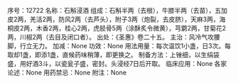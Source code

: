 序号：12722
名称：石斛浸酒
组成：石斛半两（去根），牛膝半两（去苗），五加皮2两，羌活2两，防风2两（去芦头），附子3两（炮裂，去皮脐），天麻3两，海桐皮2两，木香2两，桂心2两，虎胫骨5两（涂酥炙令微黄），芎藭2两，甘菊花2两，川椒2两（去目及闭口者）。
出处：《圣惠》卷二十五。
主治：风冷气攻腰脚，行立无力。
加减：None
功效：None
用法用量：每次温饮1小盏，日3次。每取却1盏，即添1盏，直候药味稍薄，即更换之。
制备方法：上锉细，以生绢袋盛，用好酒3斗，以瓷瓮子盛，密封。头浸经7日后开取。
临床应用：None
各家论述：None
用药禁忌：None
附注：None
